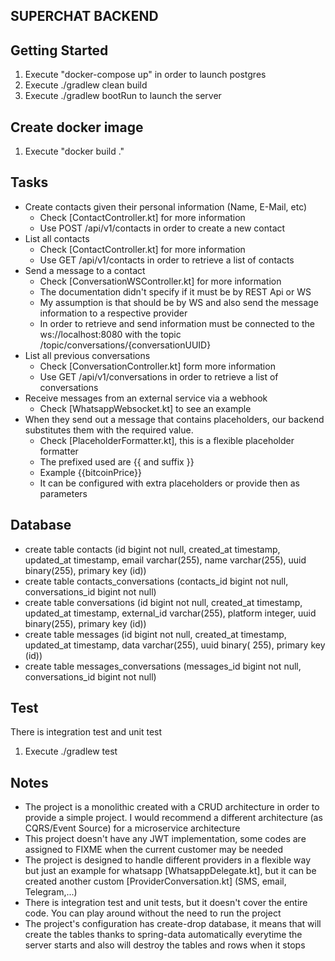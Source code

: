 ## SUPERCHAT BACKEND

## Getting Started

1. Execute "docker-compose up" in order to launch postgres
2. Execute ./gradlew clean build
3. Execute ./gradlew bootRun to launch the server

## Create docker image

1. Execute "docker build ."

## Tasks

- Create contacts given their personal information (Name, E-Mail, etc)
    - Check [ContactController.kt] for more information
    - Use POST /api/v1/contacts in order to create a new contact
- List all contacts
    - Check [ContactController.kt] for more information
    - Use GET /api/v1/contacts in order to retrieve a list of contacts
- Send a message to a contact
    - Check [ConversationWSController.kt] for more information
    - The documentation didn't specify if it must be by REST Api or WS
    - My assumption is that should be by WS and also send the message information to a respective provider
    - In order to retrieve and send information must be connected to the ws://localhost:8080 with the topic
      /topic/conversations/{conversationUUID}
- List all previous conversations
    - Check [ConversationController.kt] form more information
    - Use GET /api/v1/conversations in order to retrieve a list of conversations
- Receive messages from an external service via a webhook
    - Check [WhatsappWebsocket.kt] to see an example
- When they send out a message that contains placeholders, our backend substitutes them with the required value.
    - Check [PlaceholderFormatter.kt], this is a flexible placeholder formatter
    - The prefixed used are {{ and suffix }}
    - Example {{bitcoinPrice}}
    - It can be configured with extra placeholders or provide then as parameters

## Database

- create table contacts (id bigint not null, created_at timestamp, updated_at timestamp, email varchar(255), name
  varchar(255), uuid binary(255), primary key (id))
- create table contacts_conversations (contacts_id bigint not null, conversations_id bigint not null)
- create table conversations (id bigint not null, created_at timestamp, updated_at timestamp, external_id varchar(255),
  platform integer, uuid binary(255), primary key (id))
- create table messages (id bigint not null, created_at timestamp, updated_at timestamp, data varchar(255), uuid binary(
  255), primary key (id))
- create table messages_conversations (messages_id bigint not null, conversations_id bigint not null)

## Test

There is integration test and unit test

1. Execute ./gradlew test


## Notes

- The project is a monolithic created with a CRUD architecture in order to provide a simple project. I would recommend a
  different architecture (as CQRS/Event Source) for a microservice architecture
- This project doesn't have any JWT implementation, some codes are assigned to FIXME when the current customer may be
  needed
- The project is designed to handle different providers in a flexible way but just an example for
  whatsapp [WhatsappDelegate.kt], but it can be created another custom [ProviderConversation.kt] (SMS, email,
  Telegram,...)
- There is integration test and unit tests, but it doesn't cover the entire code. You can play around without the need
  to run the project
- The project's configuration has create-drop database, it means that will create the tables thanks to spring-data
  automatically everytime the server starts and also will destroy the tables and rows when it stops

